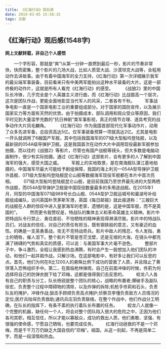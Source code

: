 ```yaml
---
title: 《红海行动》观后感
date: 2019-03-05 15:58:15
tags: 文献
---
```

## 《红海行动》观后感(1548字)
**网上文献转载，非自己个人感悟**
<!--more-->
&emsp;&emsp;一个字形容，那就是“爽”!从第一分钟一直燃到最后一秒，影片的节奏非常快，快而密集，整个影片的几场大战，比如人质营大战、沙漠坦克大战等，全程用动作去讲故事。由于有着中国海军的全力支持，《红海行动》第一次详细展示我军的最尖端军事装备，目前看来只有中美两军能拍出这种水平装备的大片。这是一部终极的动作片，这就是所有人看完《红海行动》的感受。
&emsp;&emsp;《战狼2》里的中国队长冷锋，几乎完全是个人英雄主义进行曲，而《红海行动》比战狼高一个层次，这次是团队作战，更能全面地彰显当代军人的风采，二者各有千秋。
&emsp;&emsp;军事战争电影一直是一个国家电影工业的重要组成部分。对于国家的国防宣传，以及展示国家实力等方面有天然的优势。由于拍摄成本，部队调用和观众受众等原因，我们平时见到大量滥竽充数的“抗日神剧”类军事影视，真正的情节合理、道具考究的战争动作大片凤毛麟角。
&emsp;&emsp;《红海行动》作为我国首部现代化军事动作片，动用了众多先进军备，总投资高达5亿。仅军事装备预算一项就高达2亿。尤其是电影一开头就调用了6艘国产军舰，其中包括我国海军的071级大型船坞登陆舰，以及最新锐的054A级导弹护卫舰。这是我国首次在动作大片中调用现役最新军舰参加拍摄，而以往的《战狼2》等影片，尽管也有国产战舰等镜头，但大多数是电脑动画制作，很少有实际拍摄。通过《红海行动》这部影片，会有更多的人了解到中国海军的强大，感受大国之威。
&emsp;&emsp;军舰上的实地取景，是在南海舰队湛江基地拍摄的，中国海军尽最大可能给予剧组保障，我国的海上利刃—054A型导弹护卫舰许昌舰、071级大型船坞登陆舰昆仑山舰等数艘海军现役军舰都在本片中首次亮相。
&emsp;&emsp;071级大型船坞登陆舰昆仑山舰，是目前我国乃至世界最先进的大型两栖作战舰，而054A型导弹护卫舰是中国现役数量最多的多用途战舰。在2015年1月，同型的中国海军071级989号长白山舰、054A型护卫舰运城号和巢湖号补给舰组成编队，访问英国朴茨茅斯军港，英国《每日邮报》就此报道称：“三艘巨大的战舰在人群的惊叹中进入皇家海军的老家，遗憾的是，这是中国军舰，而不是英国的”。
&emsp;&emsp;然而更令我赞叹是，特战队的集体主义和革命英雄主义精神。影片中把特战队令行禁止、勇往直前、不怕牺牲的精神表现得淋漓尽致。影片中的特战队员们，对战友的信任，对自己的责任有担当，既有钢铁般的意志，又有豪迈的血性。的确是一支英勇善战，攻无不克特战奇兵。影片中敌人的残忍，令人发指，勇士的牺牲，催人泪下。整个影片不管是苍茫戈壁，还是无垠的大海，在镜头中都充满了磅礴的气势和真实的质感，可以说：与美国军事大片毫不逊色。
&emsp;&emsp;整部片子中，争斗激烈，全程让我感到热血沸腾，有时会产生一股想加入他们团队的冲动，和他们一起并肩作战，只解沙场。在这部电影中，有好多让我们可以反思的点。首先，他们为何在8比1200人的悬殊比例下成功的营救了人质，并且阻止了黄饼落入恐怖组织手中。第二，在面临枪林弹雨，自己在前面冲锋的时候，佟莉为何选择将自己的防弹衣脱下给了邓梅，这都是值得我们去反思的。
&emsp;&emsp;蛟龙八人各有自己的职责与分工，队长杨锐是整个团队的核心，战略的布置者;爆破手及副队徐宏，负责整个过程中障碍物的清除，以及炸弹的拆除;机枪手佟莉和石头，负责队友的掩护，冲锋作战;狙击手顾顺负责高点掩护;侦察员李懂负责敌方人员情况的定位;医疗兵陆堔负责救助;通讯兵庄羽负责联络。在整个作战中，他们作战分工明确，在队长的指挥下，有条不紊的执行着队长布置的任务。
&emsp;&emsp;蛟龙八人就像一个完整的机器，缺任何一个人，将会对整个团队陷入很大的危险之中，正因为他们各司其职，相互信任，所以才能以寡敌众，成功的救出人质，他们勇敢、坚强、有很强的使命感，宁愿自己牺牲，也要完成任务。
&emsp;&emsp;红海行动拯救的不是一个邓梅，而是千千万万仍缺乏大国自信的“邓梅”。祖国，从这一刻起，不再是简单二字，而是一段深情和热血。
***